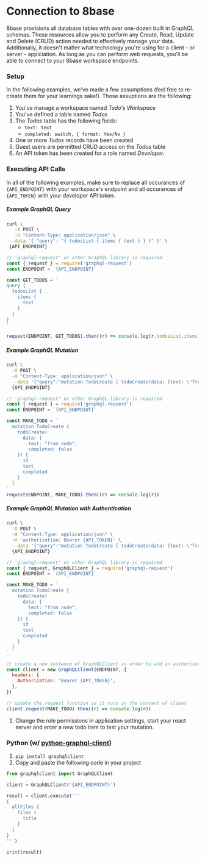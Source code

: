 # Connection to 8base

8base provisions all database tables with over one-dozen built in GraphQL schemas. These resources allow you to perform any Create, Read, Update and Delete (CRUD) action needed to effectively manage your data. Additionally, it doesn't matter what technology you're using for a client - or server - applciation. As long as you can perform web requests, you'll be able to connect to your 8base workspace endpoints. 

### Setup

In the following examples, we've made a few assumptions (feel free to re-create them for your learnings sake!). Those assuptions are the following:

1. You've manage a workspace named *Todo's Workspace*
2. You've defined a table named *Todos*
3. The *Todos* table has the following fields:
   * `text: text`
   * `completed: switch, { format: Yes/No }`
4. One or more *Todos* records have been created
6. Guest users are permitted CRUD access on the *Todos* table
7. An API token has been created for a role named *Developer*.

### Executing API Calls

In all of the following examples, make sure to replace all occurances of `{API_ENDPOINT}` with your workspace's endpoint and all occurances of `{API_TOKEN}` with your developer API token. 

##### Example GraphQL Query

```sh
curl \
   -X POST \
   -H "Content-Type: application/json" \
 --data '{ "query": "{ todosList { items { text } } }" }' \
 {API_ENDPOINT}
```

```javascript
// 'graphql-request' or other GraphQL library is required
const { request } = require('graphql-request')
const ENDPOINT = `{API_ENDPOINT}`

const GET_TODOS = `
query {
  todosList {
    items {
      text
    }
  }
}
`

request(ENDPOINT, GET_TODOS).then((r) => console.log(r.todosList.items))
```

##### Example GraphQL Mutation

```sh
curl \
  -X POST \
  -H "Content-Type: application/json" \
  --data '{"query":"mutation TodoCreate { todoCreate(data: {text: \"from CURL\", completed: false}) {id text completed}}"}' \
  {API_ENDPOINT}
```

```javascript
// 'graphql-request' or other GraphQL library is required
const { request } = require('graphql-request')
const ENDPOINT = `{API_ENDPOINT}`

const MAKE_TODO = `
  mutation TodoCreate {
    todoCreate(
      data: {
        text: "from node",
        completed: false
    }) {
      id
      text
      completed
    }
  }
`
request(ENDPOINT, MAKE_TODO).then((r) => console.log(r))
```

##### Example GraphQL Mutation with Authentication

```sh
curl \
  -X POST \
  -H "Content-Type: application/json" \
  -H 'authorization: Bearer {API_TOKEN}' \
  --data '{"query":"mutation TodoCreate { todoCreate(data: {text: \"from CURL with auth\", completed: false}) {id text completed}}"}' \
  {API_ENDPOINT}
```

```javascript
// 'graphql-request' or other GraphQL library is required
const { request, GraphQLClient } = require('graphql-request')
const ENDPOINT = `{API_ENDPOINT}`

const MAKE_TODO = `
  mutation TodoCreate {
    todoCreate(
      data: {
        text: "from node",
        completed: false
    }) {
      id
      text
      completed
    }
  }
`

// create a new instance of GraphQLClient in order to add an authorization header
const client = new GraphQLClient(ENDPOINT, {
  headers: {
    Authorization: 'Bearer {API_TOKEN}',
  },
})

// update the request function so it runs in the context of client
client.request(MAKE_TODO).then((r) => console.log(r))
```

1. Change the role permissions in application settings, start your react server and enter a new todo item to test your mutation.

### Python \(w/ [python-graphql-client](https://github.com/prisma/python-graphql-client)\)

1. `pip install graphqlclient`
2. Copy and paste the following code in your project

```python
from graphqlclient import GraphQLClient

client = GraphQLClient('{API_ENDPOINT}')

result = client.execute('''
{
  allFilms {
    films {
      title
    }
  }
}
''')

print(result)
```

